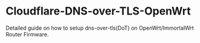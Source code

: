 # Cloudflare-DNS-over-TLS-OpenWrt
Detailed guide on how to setup dns-over-tls(DoT) on OpenWrt/ImmortalWrt Router Firmware.
